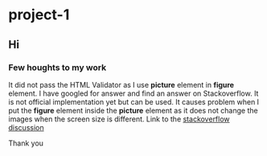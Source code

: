 # project-1

## Hi

### Few houghts to my work

It did not pass the HTML Validator as I use **picture** element in **figure** element.
I have googled for answer and find an answer on Stackoverflow. It is not official implementation yet but can be used. It causes problem when I put the **figure** element inside the **picture** element as it does not change the images when the screen size is different.
Link to the [stackoverflow discussion](http://stackoverflow.com/questions/12899691/use-of-picture-inside-figure-element-in-html5)

Thank you
